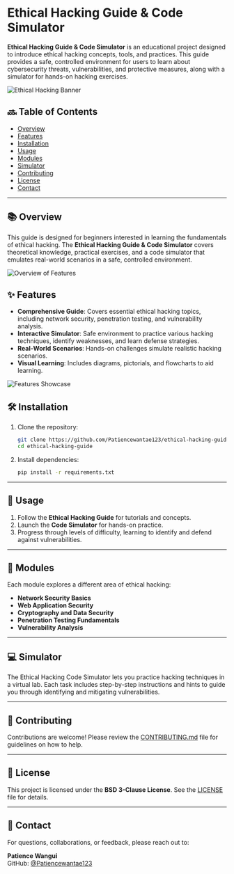 # Ethical Hacking Guide & Code Simulator

**Ethical Hacking Guide & Code Simulator** is an educational project designed to introduce ethical hacking concepts, tools, and practices. This guide provides a safe, controlled environment for users to learn about cybersecurity threats, vulnerabilities, and protective measures, along with a simulator for hands-on hacking exercises.

![Ethical Hacking Banner](images/ethical_hacking_banner.png)

## 🔜 Table of Contents
- [Overview](#overview)
- [Features](#features)
- [Installation](#installation)
- [Usage](#usage)
- [Modules](#modules)
- [Simulator](#simulator)
- [Contributing](#contributing)
- [License](#license)
- [Contact](#contact)

---

## 📚 Overview

This guide is designed for beginners interested in learning the fundamentals of ethical hacking. The **Ethical Hacking Guide & Code Simulator** covers theoretical knowledge, practical exercises, and a code simulator that emulates real-world scenarios in a safe, controlled environment.

![Overview of Features](images/overview_features.png)

## ✨ Features

- **Comprehensive Guide**: Covers essential ethical hacking topics, including network security, penetration testing, and vulnerability analysis.
- **Interactive Simulator**: Safe environment to practice various hacking techniques, identify weaknesses, and learn defense strategies.
- **Real-World Scenarios**: Hands-on challenges simulate realistic hacking scenarios.
- **Visual Learning**: Includes diagrams, pictorials, and flowcharts to aid learning.

![Features Showcase](images/features_showcase.png)

## 🛠️ Installation

1. Clone the repository:
   ```bash
   git clone https://github.com/Patiencewantae123/ethical-hacking-guide.git
   cd ethical-hacking-guide
   ```

2. Install dependencies:
   ```bash
   pip install -r requirements.txt
   ```

---

## 🚀 Usage

1. Follow the **Ethical Hacking Guide** for tutorials and concepts.
2. Launch the **Code Simulator** for hands-on practice.
3. Progress through levels of difficulty, learning to identify and defend against vulnerabilities.

---

## 🧩 Modules

Each module explores a different area of ethical hacking:

- **Network Security Basics**
- **Web Application Security**
- **Cryptography and Data Security**
- **Penetration Testing Fundamentals**
- **Vulnerability Analysis**

---

## 💻 Simulator

The Ethical Hacking Code Simulator lets you practice hacking techniques in a virtual lab. Each task includes step-by-step instructions and hints to guide you through identifying and mitigating vulnerabilities.

---

## 🤝 Contributing

Contributions are welcome! Please review the [CONTRIBUTING.md](https://github.com/Patiencewantae123/ethical-hacking-guide/blob/main/CONTRIBUTING.md) file for guidelines on how to help.

---

## 📄 License

This project is licensed under the **BSD 3-Clause License**. See the [LICENSE](https://github.com/Patiencewantae123/ethical-hacking-guide/blob/main/LICENSE) file for details.

---

## 📨 Contact

For questions, collaborations, or feedback, please reach out to:

**Patience Wangui**  
GitHub: [@Patiencewantae123](https://github.com/Patiencewantae123)
